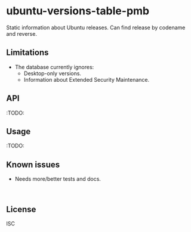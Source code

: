 ﻿
<!--#echo json="package.json" key="name" underline="=" -->
ubuntu-versions-table-pmb
=========================
<!--/#echo -->

<!--#echo json="package.json" key="description" -->
Static information about Ubuntu releases. Can find release by codename and
reverse.
<!--/#echo -->


Limitations
-----------

* The database currently ignores:
  * Desktop-only versions.
  * Information about Extended Security Maintenance.



API
---

:TODO:


Usage
-----

:TODO:


<!--#toc stop="scan" -->



Known issues
------------

* Needs more/better tests and docs.




&nbsp;


License
-------
<!--#echo json="package.json" key=".license" -->
ISC
<!--/#echo -->
